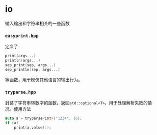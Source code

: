 # io

输入输出和字符串相关的一些函数

### `easyprint.hpp`
定义了
```c++
print(args...)
println(args...)
sep_print(sep, args...)
sep_println(sep, args...)
```
等函数，用于模仿其他语言的输出行为。

### `tryparse.hpp`

封装了字符串转数字的函数，返回`std::optional<T>`，用于处理解析失败的情况。使用方法

```c++
auto a = tryparse<int>("1234", 16);
if (a)
    print(a.value());
```